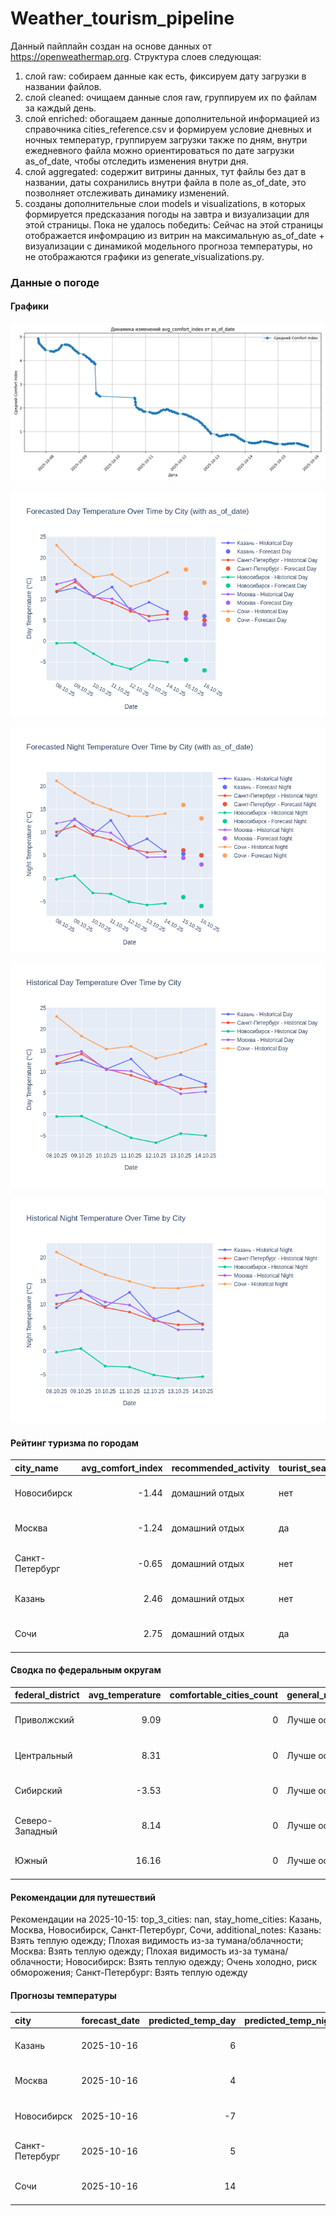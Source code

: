 # Weather_tourism_pipeline
Данный пайплайн создан на основе данных от https://openweathermap.org.
Структура слоев следующая:
  1) слой raw: 
  собираем данные как есть, фиксируем дату загрузки в названии файлов.
  2) слой cleaned:
  очищаем данные слоя raw, группируем их по файлам за каждый день.
  3) слой enriched:
  обогащаем данные дополнительной информацией из справочника cities_reference.csv и формируем условие дневных и ночных температур,
  группируем загрузки также по дням, внутри ежедневного файла можно ориентироваться по дате загрузки as_of_date, чтобы отследить изменения внутри дня.
  4) слой aggregated:
   содержит витрины данных, тут файлы без дат в названии, даты сохранились внутри файла в поле as_of_date, это позволняет отслеживать динамику изменений.
  6) созданы дополнительные слои models и visualizations, в которых формируется предсказания погоды на завтра и визуализации для этой страницы.
  Пока не удалось победить: Сейчас на этой страницы отображается инфомрацию из витрин на максимальную as_of_date + визуализации с динамикой модельного прогноза температуры, 
  но не отображаются графики из generate_visualizations.py.
<!-- WEATHER DATA START -->
### Данные о погоде

#### Графики
![Comfort Index Trend](data/visualizations/comfort_index_trend.png)

![Forecasted Day Temperature](data/visualizations/forecasted_day_temperature.png)

![Forecasted Night Temperature](data/visualizations/forecasted_night_temperature.png)

![Historical Day Temperature](data/visualizations/historical_day_temperature.png)

![Historical Night Temperature](data/visualizations/historical_night_temperature.png)

#### Рейтинг туризма по городам
| city_name       |   avg_comfort_index | recommended_activity   | tourist_season_match   | tourism_season   | tour_recommendation       | as_of_date          |
|:----------------|--------------------:|:-----------------------|:-----------------------|:-----------------|:--------------------------|:--------------------|
| Новосибирск     |               -1.44 | домашний отдых         | нет                    | Июнь-Август      | домашний отдых вне сезона | 2025-10-15 21:29:00 |
| Москва          |               -1.24 | домашний отдых         | да                     | Круглогодично    | домашний отдых в сезон    | 2025-10-15 21:29:00 |
| Санкт-Петербург |               -0.65 | домашний отдых         | нет                    | Май-Сентябрь     | домашний отдых вне сезона | 2025-10-15 21:29:00 |
| Казань          |                2.46 | домашний отдых         | нет                    | Май-Сентябрь     | домашний отдых вне сезона | 2025-10-15 21:29:00 |
| Сочи            |                2.75 | домашний отдых         | да                     | Май-Октябрь      | домашний отдых в сезон    | 2025-10-15 21:29:00 |

#### Сводка по федеральным округам
| federal_district   |   avg_temperature |   comfortable_cities_count | general_recommendation   | as_of_date          |
|:-------------------|------------------:|---------------------------:|:-------------------------|:--------------------|
| Приволжский        |              9.09 |                          0 | Лучше остаться дома      | 2025-10-15 21:29:00 |
| Центральный        |              8.31 |                          0 | Лучше остаться дома      | 2025-10-15 21:29:00 |
| Сибирский          |             -3.53 |                          0 | Лучше остаться дома      | 2025-10-15 21:29:00 |
| Северо-Западный    |              8.14 |                          0 | Лучше остаться дома      | 2025-10-15 21:29:00 |
| Южный              |             16.16 |                          0 | Лучше остаться дома      | 2025-10-15 21:29:00 |

#### Рекомендации для путешествий
Рекомендации на 2025-10-15: top_3_cities: nan, stay_home_cities: Казань, Москва, Новосибирск, Санкт-Петербург, Сочи, additional_notes: Казань: Взять теплую одежду; Плохая видимость из-за тумана/облачности; Москва: Взять теплую одежду; Плохая видимость из-за тумана/облачности; Новосибирск: Взять теплую одежду; Очень холодно, риск обморожения; Санкт-Петербург: Взять теплую одежду

#### Прогнозы температуры
| city            | forecast_date   |   predicted_temp_day |   predicted_temp_night | model_type       | as_of_date          |
|:----------------|:----------------|---------------------:|-----------------------:|:-----------------|:--------------------|
| Казань          | 2025-10-16      |                    6 |                      5 | LinearRegression | 2025-10-15 21:29:43 |
| Москва          | 2025-10-16      |                    4 |                      3 | LinearRegression | 2025-10-15 21:29:43 |
| Новосибирск     | 2025-10-16      |                   -7 |                     -6 | LinearRegression | 2025-10-15 21:29:43 |
| Санкт-Петербург | 2025-10-16      |                    5 |                      5 | LinearRegression | 2025-10-15 21:29:43 |
| Сочи            | 2025-10-16      |                   14 |                     13 | LinearRegression | 2025-10-15 21:29:43 |


<!-- WEATHER DATA END -->
